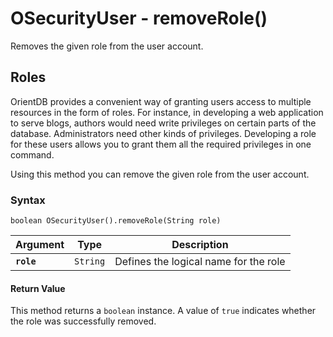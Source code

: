 
# OSecurityUser - removeRole()

Removes the given role from the user account.

## Roles

OrientDB provides a convenient way of granting users access to multiple resources in the form of roles.  For instance, in developing a web application to serve blogs, authors would need write privileges on certain parts of the database.  Administrators need other kinds of privileges.  Developing a role for these users allows you to grant them all the required privileges in one command.

Using this method you can remove the given role from the user account.

### Syntax

```
boolean OSecurityUser().removeRole(String role)
```

| Argument | Type | Description |
|---|---|---|
| **`role`** | `String` | Defines the logical name for the role |

#### Return Value

This method returns a `boolean` instance.  A value of `true` indicates whether the role was successfully removed.

